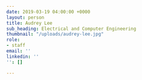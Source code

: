 ```yaml
---
date: 2019-03-19 04:00:00 +0000
layout: person
title: Audrey Lee
sub_heading: Electrical and Computer Engineering
thumbnail: "/uploads/audrey-lee.jpg"
role:
- staff
email: ''
linkedin: ''
'': []

---
```


